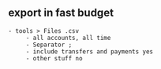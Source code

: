 ## export in fast budget
    - tools > Files .csv
         - all accounts, all time
         - Separator ;
         - include transfers and payments yes
         - other stuff no
